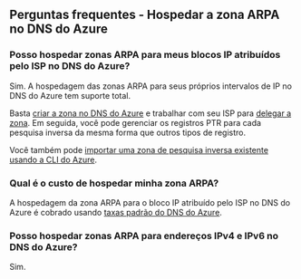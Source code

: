 
## <a name="faq---hosting-your-arpa-zone-in-azure-dns"></a>Perguntas frequentes - Hospedar a zona ARPA no DNS do Azure

### <a name="can-i-host-arpa-zones-for-my-isp-assigned-ip-blocks-on-azure-dns"></a>Posso hospedar zonas ARPA para meus blocos IP atribuídos pelo ISP no DNS do Azure?

Sim. A hospedagem das zonas ARPA para seus próprios intervalos de IP no DNS do Azure tem suporte total.

Basta [criar a zona no DNS do Azure](../articles/dns/dns-getstarted-create-dnszone.md) e trabalhar com seu ISP para [delegar a zona](../articles/dns/dns-domain-delegation.md).  Em seguida, você pode gerenciar os registros PTR para cada pesquisa inversa da mesma forma que outros tipos de registro.

Você também pode [importar uma zona de pesquisa inversa existente usando a CLI do Azure](../articles/dns/dns-import-export.md).

### <a name="how-much-does-hosting-my-arpa-zone-cost"></a>Qual é o custo de hospedar minha zona ARPA?

A hospedagem da zona ARPA para o bloco IP atribuído pelo ISP no DNS do Azure é cobrado usando [taxas padrão do DNS do Azure](https://azure.microsoft.com/pricing/details/dns/).

### <a name="can-i-host-arpa-zones-for-both-ipv4-and-ipv6-addresses-in-azure-dns"></a>Posso hospedar zonas ARPA para endereços IPv4 e IPv6 no DNS do Azure?

Sim.


<!--HONumber=Nov16_HO3-->


